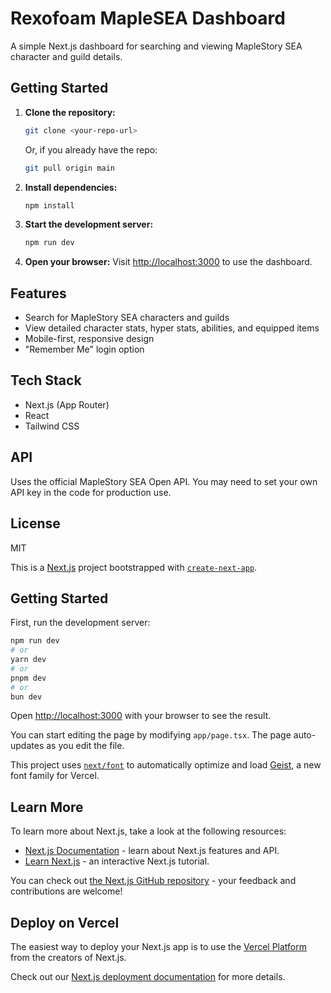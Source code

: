# Rexofoam MapleSEA Dashboard

A simple Next.js dashboard for searching and viewing MapleStory SEA character and guild details.

## Getting Started

1. **Clone the repository:**

   ```sh
   git clone <your-repo-url>
   ```

   Or, if you already have the repo:

   ```sh
   git pull origin main
   ```

2. **Install dependencies:**

   ```sh
   npm install
   ```

3. **Start the development server:**

   ```sh
   npm run dev
   ```

4. **Open your browser:**
   Visit [http://localhost:3000](http://localhost:3000) to use the dashboard.

## Features

- Search for MapleStory SEA characters and guilds
- View detailed character stats, hyper stats, abilities, and equipped items
- Mobile-first, responsive design
- "Remember Me" login option

## Tech Stack

- Next.js (App Router)
- React
- Tailwind CSS

## API

Uses the official MapleStory SEA Open API. You may need to set your own API key in the code for production use.

## License

MIT

This is a [Next.js](https://nextjs.org) project bootstrapped with [`create-next-app`](https://nextjs.org/docs/app/api-reference/cli/create-next-app).

## Getting Started

First, run the development server:

```bash
npm run dev
# or
yarn dev
# or
pnpm dev
# or
bun dev
```

Open [http://localhost:3000](http://localhost:3000) with your browser to see the result.

You can start editing the page by modifying `app/page.tsx`. The page auto-updates as you edit the file.

This project uses [`next/font`](https://nextjs.org/docs/app/building-your-application/optimizing/fonts) to automatically optimize and load [Geist](https://vercel.com/font), a new font family for Vercel.

## Learn More

To learn more about Next.js, take a look at the following resources:

- [Next.js Documentation](https://nextjs.org/docs) - learn about Next.js features and API.
- [Learn Next.js](https://nextjs.org/learn) - an interactive Next.js tutorial.

You can check out [the Next.js GitHub repository](https://github.com/vercel/next.js) - your feedback and contributions are welcome!

## Deploy on Vercel

The easiest way to deploy your Next.js app is to use the [Vercel Platform](https://vercel.com/new?utm_medium=default-template&filter=next.js&utm_source=create-next-app&utm_campaign=create-next-app-readme) from the creators of Next.js.

Check out our [Next.js deployment documentation](https://nextjs.org/docs/app/building-your-application/deploying) for more details.
